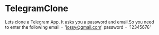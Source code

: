 # TelegramClone
Lets clone a Telegram App.
It asks you a password and email.So you need to enter the following
    email = 'jossy@gmail.com'
    password = '12345678'